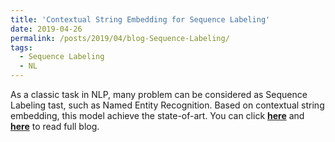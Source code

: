 ```yaml
---
title: 'Contextual String Embedding for Sequence Labeling'
date: 2019-04-26
permalink: /posts/2019/04/blog-Sequence-Labeling/
tags:
  - Sequence Labeling
  - NL
---
```


As a classic task in NLP, many problem can be considered as Sequence Labeling tast, such as Named Entity Recognition. Based on contextual string embedding, this model achieve the state-of-art. You can click [**here**](https://zhuanlan.zhihu.com/p/63746935) and [**here**](https://pridelee.github.io/files/blog/context-string-embeddings-for-sequence-labelling.pdf) to read full blog. 

